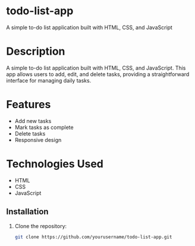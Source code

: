 # todo-list-app
A simple to-do list application built with HTML, CSS, and JavaScript
# Description
A simple to-do list application built with HTML, CSS, and JavaScript. This app allows users to add, edit, and delete tasks, providing a straightforward interface for managing daily tasks.

# Features
- Add new tasks
- Mark tasks as complete
- Delete tasks
- Responsive design

# Technologies Used
- HTML
- CSS
- JavaScript

## Installation
1. Clone the repository:
   ```bash
   git clone https://github.com/yourusername/todo-list-app.git